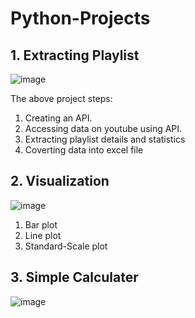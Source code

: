 # Python-Projects
## 1. Extracting Playlist
![image](https://user-images.githubusercontent.com/111043457/210056855-6e69d61b-1a8d-4e6c-9711-b8db1b2e5442.png)

The above project steps:
1. Creating an API.
2. Accessing data on youtube using API.
3. Extracting playlist details and statistics
4. Coverting data into excel file

## 2. Visualization
![image](https://user-images.githubusercontent.com/111043457/210057108-89f7a386-ae36-475f-a7e6-47d69b689a1e.png)

 1. Bar plot
 2. Line plot
 3. Standard-Scale plot

## 3. Simple Calculater
![image](https://user-images.githubusercontent.com/111043457/210057213-a4b8e6b7-4093-4201-878b-815081d7c5e6.png)

